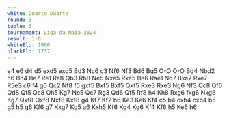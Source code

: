 ```yaml
---
white: Duarte Duarte
round: 3
table: 3
tournament: Liga da Maia 2024
result: 1-0
whiteElo: 1900
blackElo: 1737
---
```


e4 e6 d4 d5 exd5 exd5 Bd3 Nc6 c3 Nf6 Nf3 Bd6 Bg5 O-O O-O Bg4 Nbd2 h6 Bh4 Be7 Re1 Re8 Qb3 Rb8 Ne5 Nxe5 Rxe5 Be6 Rae1 Nd7 Bxe7 Rxe7 R5e3 c6 f4 g6 Qc2 Nf8 f5 gxf5 Bxf5 Bxf5 Qxf5 Rxe3 Rxe3 Ng6 Nf3 Qc8 Qf6 Qd8 Qf5 Qc8 Qh5 Kg7 Ne5 Qc7 Rg3 Qd6 Qf5 Rf8 h4 Kh8 Rxg6 fxg6 Nxg6 Kg7 Qxf8 Qxf8 Nxf8 Kxf8 g4 Kf7 Kf2 b6 Ke3 Ke6 Kf4 c5 b4 cxb4 cxb4 b5 g5 h5 g6 Kf6 g7 Kxg7 Kg5 a6 Kxh5 Kf6 Kg4 Kg6 Kf4 Kf6 h5 Ke6 h6
